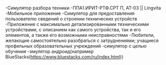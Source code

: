 -Симулятор разбора техники
-ППA1.ИРИТ-РТФ.СРТ П, АТ-03 || Lingvita
-Мобильное приложение
-Симулятор для предоставления пользователю сведений о строении технических устройств 
-Приложение с максимально детализированными техническими устройствами, с описанием как самого устройства, так и его элементов, а также его возможными неисправностями
-Любители, желающие самостоятельно разобраться с затруднениями; учащиеся профильных образовательных учреждений
-симулятор с целью обучения
-эмулятор андроид(например BlueStacks(https://www.bluestacks.com/ru/index.html))
